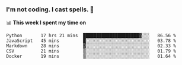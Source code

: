 ### I'm not coding. I cast spells. 🎩

📊 **This week I spent my time on**
<!--START_SECTION:waka-->
```text
Python       17 hrs 21 mins  █████████████████████▓░░░   86.56 % 
JavaScript   45 mins         █░░░░░░░░░░░░░░░░░░░░░░░░   03.78 % 
Markdown     28 mins         ▓░░░░░░░░░░░░░░░░░░░░░░░░   02.33 % 
CSV          21 mins         ▒░░░░░░░░░░░░░░░░░░░░░░░░   01.79 % 
Docker       19 mins         ▒░░░░░░░░░░░░░░░░░░░░░░░░   01.64 % 
```
<!--END_SECTION:waka-->
